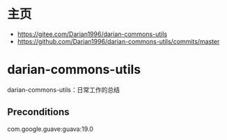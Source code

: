 # 主页
- https://gitee.com/Darian1996/darian-commons-utils
- https://github.com/Darian1996/darian-commons-utils/commits/master


# darian-commons-utils

darian-commons-utils：日常工作的总结


## Preconditions
com.google.guave:guava:19.0
